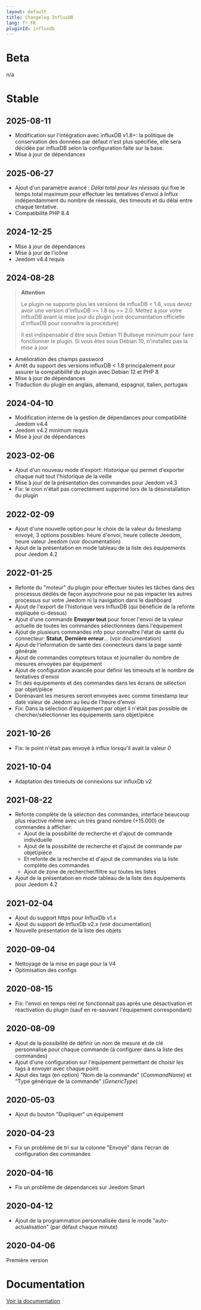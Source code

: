 ```yaml
---
layout: default
title: Changelog InfluxDB
lang: fr_FR
pluginId: influxdb
---
```


# Beta

n/a

# Stable

## 2025-08-11

- Modification sur l'intégration avec influxDB v1.8+: la politique de conservation des données par défaut n'est plus spécifiée, elle sera décidée par influxDB selon la configuration faite sur la base.
- Mise à jour de dépendances

## 2025-06-27

- Ajout d'un paramètre avancé : *Délai total pour les réessais* qui fixe le temps total maximum pour effectuer les tentatives d'envoi à Influx indépendamment du nombre de réessais, des timeouts et du délai entre chaque tentative.
- Compatibilité PHP 8.4

## 2024-12-25

- Mise à jour de dépendances
- Mise à jour de l'icône
- Jeedom v4.4 requis

## 2024-08-28

> **Attention**
>
> Le plugin ne supporte plus les versions de influxDB < 1.8, vous devez avoir une version d'influxDB >= 1.8 ou >= 2.0. Mettez à jour votre influxDB avant la mise jour du plugin (voir documentation officielle d'influxDB pour connaître la procédure)
>
> Il est indispensable d'être sous Debian 11 Bullseye minimum pour faire fonctionner le plugin. Si vous êtes sous Debian 10, n'installez pas la mise à jour

- Amélioration des champs password
- Arrêt du support des versions influxDB < 1.8 principalement pour assurer la compatibilité du plugin avec Debian 12 et PHP 8
- Mise à jour de dépendances
- Traduction du plugin en anglais, allemand, espagnol, italien, portugais

## 2024-04-10

- Modification interne de la gestion de dépendances pour compatibilité Jeedom v4.4
- Jeedom v4.2 minimum requis
- Mise à jour de dépendances

## 2023-02-06

- Ajout d'un nouveau mode d'export: *Historique* qui permet d'exporter chaque nuit tout l'historique de la veille
- Mise à jour de la présentation des commandes pour Jeedom v4.3
- Fix: le cron n'était pas correctement supprimé lors de la désinstallation du plugin

## 2022-02-09

- Ajout d'une nouvelle option pour le choix de la valeur du timestamp envoyé, 3 options possibles: heure d'envoi, heure collecte Jeedom, heure valeur Jeedom (voir documentation)
- Ajout de la présentation en mode tableau de la liste des équipements pour Jeedom 4.2

## 2022-01-25

- Refonte du "moteur" du plugin pour effectuer toutes les tâches dans des processus dédiés de façon asynchrone pour ne pas impacter les autres processus sur votre Jeedom ni la navigation dans le dashboard
- Ajout de l'export de l'historique vers InfluxDB (qui bénéficie de la refonte expliquée ci-dessus)
- Ajout d'une commande **Envoyer tout** pour forcer l'envoi de la valeur actuelle de toutes les commandes sélectionnées dans l'équipement
- Ajout de plusieurs commandes info pour connaître l'état de santé du connecteur: **Statut**, **Dernière erreur**... (voir documentation)
- Ajout de l'information de santé des connecteurs dans la page santé générale
- Ajout de commandes compteurs totaux et journalier du nombre de mesures envoyées par équipement
- Ajout de configuration avancée pour définir les timeouts et le nombre de tentatives d'envoi
- Tri des équipements et des commandes dans les écrans de sélection par objet/pièce
- Dorénavant les mesures seront envoyées avec comme timestamp leur date valeur de Jeedom au lieu de l'heure d'envoi
- Fix: Dans la sélection d'équipement par objet il n'était pas possible de chercher/sélectionner les équipements sans objet/pièce

## 2021-10-26

- Fix: le point n'était pas envoyé à influx lorsqu'il avait la valeur *0*

## 2021-10-04

- Adaptation des timeouts de connexions sur influxDb v2

## 2021-08-22

- Refonte complète de la sélection des commandes, interface beaucoup plus réactive même avec un très grand nombre (+15.000) de commandes à afficher:
  - Ajout de la possibilité de recherche et d'ajout de commande individuelle
  - Ajout de la possibilité de recherche et d'ajout de commande par objet/pièce
  - Et refonte de la recherche et d'ajout de commandes via la liste complète des commandes
  - Ajout de zone de rechercher/filtre sur toutes les listes
- Ajout de la présentation en mode tableau de la liste des équipements pour Jeedom 4.2

## 2021-02-04

- Ajout du support https pour InfluxDb v1.x
- Ajout du support de InfluxDb v2.x (voir documentation)
- Nouvelle présentation de la liste des objets

## 2020-09-04

- Nettoyage de la mise en page pour la V4
- Optimisation des configs

## 2020-08-15

- Fix: l'envoi en temps réel ne fonctionnait pas après une désactivation et réactivation du plugin (sauf en re-sauvant l'équipement correspondant)

## 2020-08-09

- Ajout de la possibilité de définir un nom de mesure et de clé personnalisé pour chaque commande (à configurer dans la liste des commandes)
- Ajout d'une configuration sur l'équipement permettant de choisir les tags à envoyer avec chaque point
- Ajout des tags (en option) "Nom de la commande" (*CommandName*) et "Type générique de la commande" (*GenericType*)

## 2020-05-03

- Ajout du bouton "Dupliquer" un équipement

## 2020-04-23

- Fix un problème de tri sur la colonne "Envoyé" dans l'écran de configuration des commandes

## 2020-04-16

- Fix un problème de dépendances sur Jeedom Smart

## 2020-04-12

- Ajout de la programmation personnalisée dans le mode "auto-actualisation" (par défaut chaque minute)

## 2020-04-06

Première version

# Documentation

[Voir la documentation]({{site.baseurl}}/{{page.pluginId}}/{{page.lang}})
